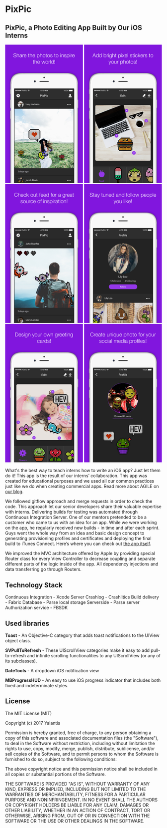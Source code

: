 # PixPic

## PixPic, a Photo Editing App Built by Our iOS Interns 

<img src="Screenshots/5.5%20Device%200.jpg" width="250" />
<img src="Screenshots/5.5%20Device%201.jpg" width="250" />
<img src="Screenshots/5.5%20Device%202.jpg" width="250" />
<img src="Screenshots/5.5%20Device%203.jpg" width="250" />
<img src="Screenshots/5.5%20Device%204.jpg" width="250" />
<img src="Screenshots/5.5%20Device%205.jpg" width="250" />

What's the best way to teach interns how to write an iOS app? Just let them do it! This app is the result of our interns’ collaboration.
This app was created for educational purposes and we used all our common practices just like we do when creating commercial apps. Read more about AGILE on [our blog](https://yalantis.com/blog/we-just-launched-pixpic-a-photo-editing-app-built-by-our-ios-interns/).

We followed gitflow approach and merge requests in order to check the code. This approach let our senior developers share their valuable expertise with interns. 
Delivering builds for testing was automated through Continuous Integration Server. One of our mentors pretended to be a customer who came to us with an idea for an app. While we were working on the app, he regularly received new builds - in time and after each sprint. Guys went the whole way from an idea and basic design concept  to generating provisioning profiles and certificates and deploying the final build to iTunes Connect.
Here’s where you can check out [the app itself](https://itunes.apple.com/us/app/pixpic-pixel-stickers-kit/id1132190990?mt=8).

We improved the MVC architecture offered by Apple by providing special Router class for every View Controller to decrease coupling and separate different parts of the logic inside of the app. All dependency injections and data transferring go through Routers.

## Technology Stack

Continuous Integration - Xcode Server
Crashlog - Crashlitics
Build delivery - Fabric
Database - Parse local storage
Serverside - Parse server
Authorization service - FBSDK

## Used libraries

**Toast** - An Objective-C category that adds toast notifications to the UIView object class.

**SVPullToRefresh** - These UIScrollView categories make it easy to add pull-to-refresh and infinite scrolling functionalities to any UIScrollView (or any of its subclasses).

**DateTools** - A dropdown iOS notification view 

**MBProgressHUD** - An easy to use iOS progress indicator that includes both fixed and indeterminate styles.

License
----------------

The MIT License (MIT)

Copyright (c) 2017 Yalantis

Permission is hereby granted, free of charge, to any person obtaining a copy
of this software and associated documentation files (the "Software"), to deal
in the Software without restriction, including without limitation the rights
to use, copy, modify, merge, publish, distribute, sublicense, and/or sell
copies of the Software, and to permit persons to whom the Software is
furnished to do so, subject to the following conditions:

The above copyright notice and this permission notice shall be included in all
copies or substantial portions of the Software.

THE SOFTWARE IS PROVIDED "AS IS", WITHOUT WARRANTY OF ANY KIND, EXPRESS OR
IMPLIED, INCLUDING BUT NOT LIMITED TO THE WARRANTIES OF MERCHANTABILITY,
FITNESS FOR A PARTICULAR PURPOSE AND NONINFRINGEMENT. IN NO EVENT SHALL THE
AUTHORS OR COPYRIGHT HOLDERS BE LIABLE FOR ANY CLAIM, DAMAGES OR OTHER
LIABILITY, WHETHER IN AN ACTION OF CONTRACT, TORT OR OTHERWISE, ARISING FROM,
OUT OF OR IN CONNECTION WITH THE SOFTWARE OR THE USE OR OTHER DEALINGS IN THE
SOFTWARE.
